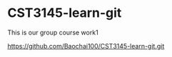 # CST3145-learn-git
This is our group course work1

https://github.com/Baochai100/CST3145-learn-git.git
